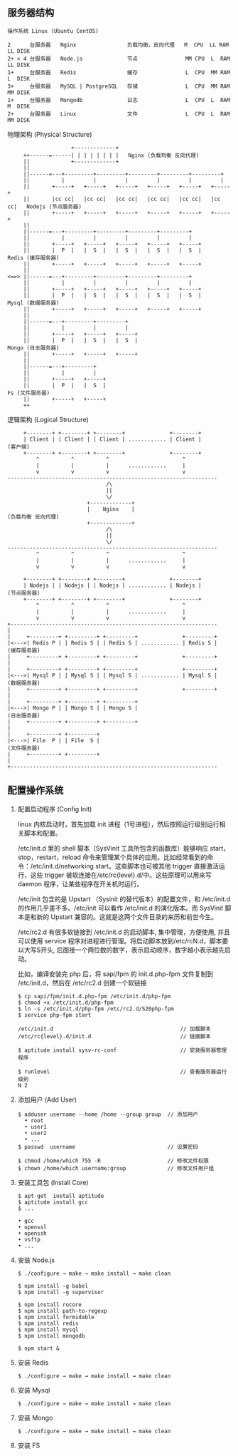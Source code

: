 服务器结构
---------

    操作系统 Linux (Ubuntu CentOS)   

<span>   

    2      台服务器   Nginx                负载均衡，反向代理   M  CPU  LL RAM  LL DISK
    2+ × 4 台服务器   Node.js              节点               MM CPU  L  RAM  LL DISK
    1+     台服务器   Redis                缓存               L  CPU  MM RAM  L  DISK
    3+     台服务器   MySQL | PostgreSQL   存储               L  CPU  MM RAM  MM DISK
    1+     台服务器   Mongodb              日志               L  CPU  L  RAM  M  DISK
    2+     台服务器   Linux                文件               L  CPU  L  RAM  MM DISK

物理架构 (Physical Structure)

                        +-------------+   
         ++------=------| | | | | | | |   Nginx (负载均衡 反向代理)        
         ||             +-------------+
         ||
         ||------=---+---------+---------+---------+---------+---------+
         ||          |         |         |         |         |         |     
         ||       +-----+   +-----+   +-----+   +-----+   +-----+   +-----+
         ||       |cc cc|   |cc cc|   |cc cc|   |cc cc|   |cc cc|   |cc cc|   Nodejs (节点服务器)
         ||       +-----+   +-----+   +-----+   +-----+   +-----+   +-----+
         ||
         ||------=---+---------+---------+---------+---------+
         ||          |         |         |         |         |        
         ||       +-----+   +-----+   +-----+   +-----+   +-----+  
         ||       |  P  |   |  S  |   |  S  |   |  S  |   |  S  |             Redis (缓存服务器)
         ||       +-----+   +-----+   +-----+   +-----+   +-----+ 
         ||
    <==> ||------=---+---------+---------+---------+---------+
         ||          |         |         |         |         |        
         ||       +-----+   +-----+   +-----+   +-----+   +-----+   
         ||       |  P  |   |  S  |   |  S  |   |  S  |   |  S  |             Mysql (数据服务器)
         ||       +-----+   +-----+   +-----+   +-----+   +-----+  
         ||
         ||------=---+---------+---------+
         ||          |         |         |        
         ||       +-----+   +-----+   +-----+  
         ||       |  P  |   |  S  |   |  S  |                                 Mongo (日志服务器)
         ||       +-----+   +-----+   +-----+  
         ||
         ||------=---+---------+
         ||          |         |        
         ||       +-----+   +-----+    
         ||       |  P  |   |  S  |                                           Fs (文件服务器)
         ||       +-----+   +-----+   
         ++

逻辑架构 (Logical Structure)

         +--------+ +--------+ +--------+              +--------+ 
         | Client | | Client | | Client | ............ | Client |       (客户端)
         +--------+ +--------+ +--------+              +--------+
             ^          ^          ^                       ^
             |          |          |      ............     |   
             v          v          v                       v
    ------------------------------------------------------------------
                                   /\
                                   ||
                                   \/
                             +-------------+   
                             |    Nginx    |                            (负载均衡 反向代理)
                             +-------------+
                                   /\
                                   ||
                                   \/
    ------------------------------------------------------------------
             ^          ^          ^                       ^
             |          |          |      ............     |   
             v          v          v                       v

         +--------+ +--------+ +--------+              +--------+ 
         | Nodejs | | Nodejs | | Nodejs | ............ | Nodejs |       (节点服务器)
         +--------+ +--------+ +--------+              +--------+
             ^          ^          ^                       ^
             |          |          |      ............     |   
             v          v          v                       v
    +-----------------------------------------------------------------
    |
    |     +---------+ +---------+ +---------+              +---------+ 
    |<--->| Redis P | | Redis S | | Redis S | ............ | Redis S |  (缓存服务器)
    |     +---------+ +---------+ +---------+              +---------+
    |
    |     +---------+ +---------+ +---------+              +---------+ 
    |<--->| Mysql P | | Mysql S | | Mysql S | ............ | Mysql S |  (数据服务器)
    |     +---------+ +---------+ +---------+              +---------+
    | 
    |     +---------+ +---------+ +---------+
    |<--->| Mongo P | | Mongo S | | Mongo S |                           (日志服务器)
    |     +---------+ +---------+ +---------+
    |
    |     +---------+ +---------+
    |<--->| File  P | | File  S |                                       (文件服务器)
    |     +---------+ +---------+ 
    |
    +-----------------------------------------------------------------

配置操作系统
-------------

1. 配置启动程序 (Config Init)

   linux 内核启动时，首先加载 init 进程（1号进程），然后按照运行级别运行相关脚本和配置。

   /etc/init.d 里的 shell 脚本（SysVinit 工具所包含的函数库）能够响应 start，stop，restart，reload 命令来管理某个具体的应用。比如经常看到的命令：/etc/init.d/networking start。这些脚本也可被其他 trigger 直接激活运行，这些 trigger 被软连接在/etc/rc{level}.d/中。这些原理可以用来写 daemon 程序，让某些程序在开关机时运行。

   /etc/init 包含的是 Upstart （Sysinit 的替代版本）的配置文件，和 /etc/init.d 的作用几乎差不多。/etc/init 可以看作 /etc/init.d 的演化版本。而 SysVinit 脚本是和新的 Upstart 兼容的。这就是这两个文件目录的来历和前世今生。

   /etc/rc2.d 有很多软链接到 /etc/init.d 的启动脚本, 集中管理，方便使用, 并且可以使用 service 程序对进程进行管理。将启动脚本放到/etc/rcN.d，脚本要以大写S开头, 后面接一个两位数的数字，表示启动顺序，数字越小表示越先启动。

   比如，编译安装完 php 后，将 sapi/fpm 的 init.d.php-fpm 文件复制到 /etc/init.d，然后在 /etc/rc2.d 创建一个软链接

       $ cp sapi/fpm/init.d.php-fpm /etc/init.d/php-fpm
       $ chmod +x /etc/init.d/php-fpm
       $ ln -s /etc/init.d/php-fpm /etc/rc2.d/S20php-fpm
       $ service php-fpm start

   <span>

       /etc/init.d                                        // 加载脚本
       /etc/rc{level}.d/init.d                            // 链接脚本

       $ aptitude install sysv-rc-conf                    // 安装服务器管理程序

       $ runlevel                                         // 查看服务器运行级别
       N 2

2. 添加用户 (Add User)

       $ adduser username --home /home --group group  // 添加用户
         • root
         • user1
         • user2
         • ...
       $ passwd  username                             // 设置密码
      
       $ chmod /home/which 755 -R                     // 修改文件权限
       $ chown /home/which username:group             // 修改文件用户组

3. 安装工具包 (Install Core)

       $ apt-get  install aptitude                     
       $ aptitude install gcc 
       $ ...   

       • gcc
       • openssl
       • openssh
       • vsftp
       • ...

4. 安装 Node.js

       $ ./configure → make → make install → make clean

       $ npm install -g babel
       $ npm install -g supervisor

       $ npm install rocore
       $ npm install path-to-regexp
       $ npm install formidable
       $ npm install redis
       $ npm install mysql
       $ npm install mongodb
       
       $ npm start &

5. 安装 Redis

       $ ./configure → make → make install → make clean

6. 安装 Mysql

       $ ./configure → make → make install → make clean

7. 安装 Mongo

       $ ./configure → make → make install → make clean

8. 安装 FS